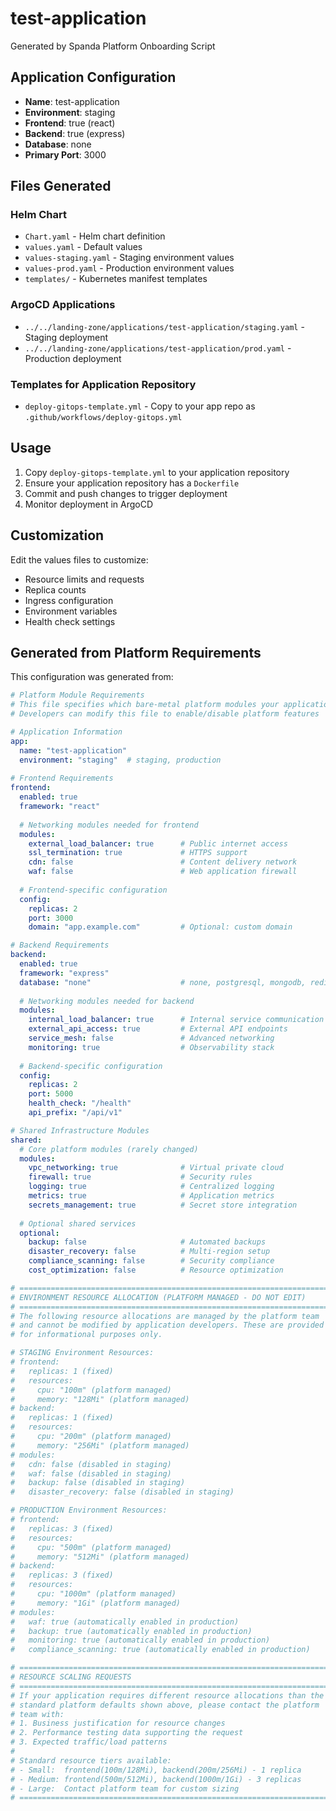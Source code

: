 # test-application

Generated by Spanda Platform Onboarding Script

## Application Configuration

- **Name**: test-application
- **Environment**: staging
- **Frontend**: true (react)
- **Backend**: true (express)
- **Database**: none
- **Primary Port**: 3000

## Files Generated

### Helm Chart
- `Chart.yaml` - Helm chart definition
- `values.yaml` - Default values
- `values-staging.yaml` - Staging environment values
- `values-prod.yaml` - Production environment values
- `templates/` - Kubernetes manifest templates

### ArgoCD Applications
- `../../landing-zone/applications/test-application/staging.yaml` - Staging deployment
- `../../landing-zone/applications/test-application/prod.yaml` - Production deployment

### Templates for Application Repository
- `deploy-gitops-template.yml` - Copy to your app repo as `.github/workflows/deploy-gitops.yml`

## Usage

1. Copy `deploy-gitops-template.yml` to your application repository
2. Ensure your application repository has a `Dockerfile`
3. Commit and push changes to trigger deployment
4. Monitor deployment in ArgoCD

## Customization

Edit the values files to customize:
- Resource limits and requests
- Replica counts
- Ingress configuration
- Environment variables
- Health check settings

## Generated from Platform Requirements

This configuration was generated from:
```yaml
# Platform Module Requirements
# This file specifies which bare-metal platform modules your application needs
# Developers can modify this file to enable/disable platform features

# Application Information
app:
  name: "test-application"
  environment: "staging"  # staging, production
  
# Frontend Requirements
frontend:
  enabled: true
  framework: "react"
  
  # Networking modules needed for frontend
  modules:
    external_load_balancer: true      # Public internet access
    ssl_termination: true             # HTTPS support
    cdn: false                        # Content delivery network
    waf: false                        # Web application firewall
    
  # Frontend-specific configuration
  config:
    replicas: 2
    port: 3000
    domain: "app.example.com"         # Optional: custom domain

# Backend Requirements  
backend:
  enabled: true
  framework: "express"
  database: "none"                    # none, postgresql, mongodb, redis
  
  # Networking modules needed for backend
  modules:
    internal_load_balancer: true      # Internal service communication
    external_api_access: true         # External API endpoints
    service_mesh: false               # Advanced networking
    monitoring: true                  # Observability stack
    
  # Backend-specific configuration
  config:
    replicas: 2
    port: 5000
    health_check: "/health"
    api_prefix: "/api/v1"

# Shared Infrastructure Modules
shared:
  # Core platform modules (rarely changed)
  modules:
    vpc_networking: true              # Virtual private cloud
    firewall: true                    # Security rules
    logging: true                     # Centralized logging
    metrics: true                     # Application metrics
    secrets_management: true          # Secret store integration
    
  # Optional shared services
  optional:
    backup: false                     # Automated backups
    disaster_recovery: false          # Multi-region setup
    compliance_scanning: false        # Security compliance
    cost_optimization: false          # Resource optimization

# =====================================================================
# ENVIRONMENT RESOURCE ALLOCATION (PLATFORM MANAGED - DO NOT EDIT)
# =====================================================================
# The following resource allocations are managed by the platform team
# and cannot be modified by application developers. These are provided
# for informational purposes only.

# STAGING Environment Resources:
# frontend:
#   replicas: 1 (fixed)
#   resources:
#     cpu: "100m" (platform managed)
#     memory: "128Mi" (platform managed)
# backend:
#   replicas: 1 (fixed)
#   resources:
#     cpu: "200m" (platform managed)
#     memory: "256Mi" (platform managed)
# modules:
#   cdn: false (disabled in staging)
#   waf: false (disabled in staging)
#   backup: false (disabled in staging)
#   disaster_recovery: false (disabled in staging)

# PRODUCTION Environment Resources:
# frontend:
#   replicas: 3 (fixed)
#   resources:
#     cpu: "500m" (platform managed)
#     memory: "512Mi" (platform managed)
# backend:
#   replicas: 3 (fixed)
#   resources:
#     cpu: "1000m" (platform managed)
#     memory: "1Gi" (platform managed)
# modules:
#   waf: true (automatically enabled in production)
#   backup: true (automatically enabled in production)
#   monitoring: true (automatically enabled in production)
#   compliance_scanning: true (automatically enabled in production)

# =====================================================================
# RESOURCE SCALING REQUESTS
# =====================================================================
# If your application requires different resource allocations than the
# standard platform defaults shown above, please contact the platform
# team with:
# 1. Business justification for resource changes
# 2. Performance testing data supporting the request
# 3. Expected traffic/load patterns
# 
# Standard resource tiers available:
# - Small:  frontend(100m/128Mi), backend(200m/256Mi) - 1 replica
# - Medium: frontend(500m/512Mi), backend(1000m/1Gi) - 3 replicas  
# - Large:  Contact platform team for custom sizing
# =====================================================================
```
